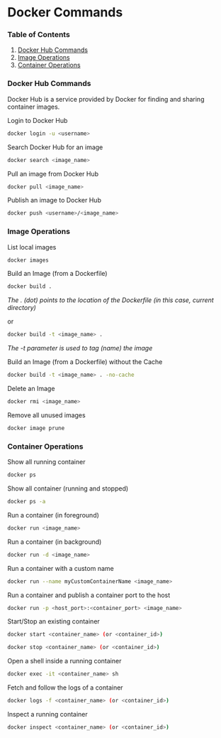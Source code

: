 # Docker Commands

### **Table of Contents**

1. [Docker Hub Commands](#docker%20hub%20commands)
2. [Image Operations](#image%20operations)
3. [Container Operations](#container%20operations)

### Docker Hub Commands

Docker Hub is a service provided by Docker for finding and sharing container images.

Login to Docker Hub

```bash
docker login -u <username>
```

Search Docker Hub for an image

```bash
docker search <image_name>
```

Pull an image from Docker Hub

```bash
docker pull <image_name>
```

Publish an image to Docker Hub

```bash
docker push <username>/<image_name>
```


### Image Operations

List local images

```bash
docker images
```

Build an Image (from a Dockerfile)

```bash
docker build .
```

*The . (dot) points to the location of the Dockerfile (in this case, current directory)*

or

```bash
docker build -t <image_name> .
```
*The -t  parameter is used to tag (name) the image*


Build an Image (from a Dockerfile) without the Cache

```bash
docker build -t <image_name> . -no-cache
```

Delete an Image

```bash
docker rmi <image_name>
```

Remove all unused images

```bash
docker image prune
```


### Container Operations

Show all running container

```bash
docker ps
```

Show all container (running and stopped)

```bash
docker ps -a
```

Run a container (in foreground)

```bash
docker run <image_name>
```

Run a container (in background)

```bash
docker run -d <image_name>
```

Run a container with a custom name

```bash 
docker run --name myCustomContainerName <image_name>
```

Run a container and publish a container port to the host

```bash
docker run -p <host_port>:<container_port> <image_name>
```

Start/Stop an existing container

```bash
docker start <container_name> (or <container_id>)

docker stop <container_name> (or <container_id>)
```

Open a shell inside a running container

```bash
docker exec -it <container_name> sh
```

Fetch and follow the logs of a container

```bash
docker logs -f <container_name> (or <container_id>)
```

Inspect a running container

```bash
docker inspect <container_name> (or <container_id>)
```

